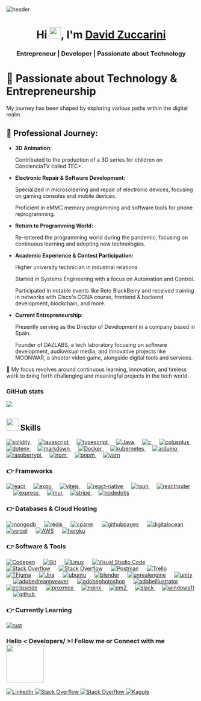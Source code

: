   ![header](https://user-images.githubusercontent.com/59575502/127335491-fdba1874-e943-4d3c-ab8c-678ffe22f8b8.png)
<p align="center">

<h1 align="center">Hi <img src = "https://raw.githubusercontent.com/MartinHeinz/MartinHeinz/master/wave.gif" width = 30px>, I'm <a href="https://github.com/devzucca" target="blank">
David Zuccarini</a></h1>
<h3 align="center">Entrepreneur | Developer | Passionate about Technology </h3>

<a target="_blank" align="center">

</a>
<h1>🔭 Passionate about Technology & Entrepreneurship</h1>
  <p>My journey has been shaped by exploring various paths within the digital realm.</p>

  <h2>💬 Professional Journey:</h2>
  <ul>
    <li>
      <strong>3D Animation:</strong>
      <p>Contributed to the production of a 3D series for children on ConcienciaTV called TEC+.</p>
    </li>
    <li>
      <strong>Electronic Repair & Software Development:</strong>
      <p>Specialized in microsoldering and repair of electronic devices, focusing on gaming consoles and mobile devices.</p>
      <p>Proficient in eMMC memory programming and software tools for phone reprogramming.</p>
    </li>
    <li>
      <strong>Return to Programming World:</strong>
      <p>Re-entered the programming world during the pandemic, focusing on continuous learning and adopting new technologies.</p>
    </li>
    <li>
      <strong>Academic Experience & Contest Participation:</strong>
      <p>Higher university technician in industrial relations</p>
      <p>Started in Systems Engineering with a focus on Automation and Control.
      </p>
      <p>Participated in notable events like Reto BlackBerry and received training in networks with Cisco's CCNA course, frontend & backend development, blockchain, and more.</p>
    </li>
    <li>
      <strong>Current Entrepreneurship:</strong>
      <p>Presently serving as the Director of Development in a company based in Spain.</p>
      <p>Founder of DAZLABS, a tech laboratory focusing on software development, audiovisual media, and innovative projects like MOONWAR, a shooter video game, alongside digital tools and services.</p>
    </li>
  </ul>

  <p>🌱 My focus revolves around continuous learning, innovation, and tireless work to bring forth challenging and meaningful projects in the tech world.</p>

### GitHub stats

<img src="https://github-readme-stats.vercel.app/api/top-langs/?username=devzucca&layout=donut&langs_countt=20&bg_color=000000&text_color=fff" />

<br>


  <h2> <img src = "https://media2.giphy.com/media/QssGEmpkyEOhBCb7e1/giphy.gif?cid=ecf05e47a0n3gi1bfqntqmob8g9aid1oyj2wr3ds3mg700bl&rid=giphy.gif" width = 32px> Skills  </h2>
  
  <a href="#" target="_blank">
    <img alt="solidity" src="https://img.shields.io/badge/solidity-30686b?style=for-the-badge&logo=solidity&logoColor=white">
  </a>
  &emsp;
   <a href="#" target="_blank">
    <img alt="javascript" src="https://img.shields.io/badge/javascript-30686b?style=for-the-badge&logo=javascript&logoColor=white">
  </a>
  &emsp;
  <a href="#" target="_blank">
    <img alt="typescript" src="https://img.shields.io/badge/typescript-30686b?style=for-the-badge&logo=typescript&logoColor=white">
  </a>
  &emsp;
  <a href="#" target="_blank">
    <img alt="Java" src="https://img.shields.io/badge/java-30686b?style=for-the-badge&logo=java&logoColor=white">
  </a>
  &emsp;
   <a href="#" target="_blank">
    <img alt="c" src="https://img.shields.io/badge/c-30686b?style=for-the-badge&logo=c&logoColor=white">
  </a>   
  &emsp;  
  <a href="#" target="_blank">
    <img alt="cplusplus" src="https://img.shields.io/badge/cplusplus-30686b?style=for-the-badge&logo=cplusplus&logoColor=white">
  </a>
  &emsp;
   <a href="#" target="_blank">
    <img alt="dotenv" src="https://img.shields.io/badge/dotenv-30686b?style=for-the-badge&logo=dotenv&logoColor=white">
  </a>
  &emsp;
   <a href="#" target="_blank">
    <img alt="markdown" src="https://img.shields.io/badge/markdown-30686b?style=for-the-badge&logo=markdown&logoColor=white">
  </a>
  &emsp;
  <a href="#">
    <img alt="Docker" src="https://img.shields.io/badge/Docker-30686b?style=for-the-badge&logo=docker&logoColor=white">
  </a>  
  &emsp;  
  <a href="#">
    <img alt="kubernetes" src="https://img.shields.io/badge/kubernetes-30686b?style=for-the-badge&logo=kubernetes&logoColor=white">
  </a>
  &emsp;  
 <a href="#">
    <img alt="arduino" src="https://img.shields.io/badge/arduino-30686b?style=for-the-badge&logo=arduino&logoColor=white">
  </a>
  &emsp;
  <a href="#">
    <img alt="raspberrypi" src="https://img.shields.io/badge/raspberrypi-30686b?style=for-the-badge&logo=raspberrypi&logoColor=white">
  </a>
  &emsp;
  <a href="#">
    <img alt="npm" src="https://img.shields.io/badge/npm-30686b?style=for-the-badge&logo=npm&logoColor=white">
  </a>
  &emsp;
  <a href="#">
    <img alt="pnpm" src="https://img.shields.io/badge/pnpm-30686b?style=for-the-badge&logo=pnpm&logoColor=white">
  </a>
  &emsp;
  <a href="#">
    <img alt="yarn" src="https://img.shields.io/badge/yarn-30686b?style=for-the-badge&logo=yarn&logoColor=white">
  </a>
  
### 👉 Frameworks

<p align="left">
  <a href="#" target="_blank">
     <img alt="react" src="https://img.shields.io/badge/react-02569B?style=for-the-badge&logo=react&logoColor=white">
   </a>
  &emsp;
  <a href="#" target="_blank">
   <img alt="expo" src="https://img.shields.io/badge/expo-02569B?style=for-the-badge&logo=expo&logoColor=white">
  </a>
  &emsp;
  <a href="#" target="_blank">
    <img alt="vitejs" src="https://img.shields.io/badge/vite-02569B?style=for-the-badge&logo=vite&logoColor=white">
  </a>
   &emsp;
  <a href="#" target="_blank">
    <img alt="react-native" src="https://img.shields.io/badge/react-native-02569B?style=for-the-badge&logo=react-native&logoColor=white"/>
  </a>
  &emsp;
  <a href="#" target="_blank">
    <img alt="tauri" src="https://img.shields.io/badge/tauri-02569B?style=for-the-badge&logo=tauri&logoColor=white"/>
  </a>
  &emsp;
  <a href="#" target="_blank">
    <img alt="reactrouter" src="https://img.shields.io/badge/reactrouter-02569B?style=for-the-badge&logo=reactrouter&logoColor=white"/>
  </a>
  &emsp;
  <a href="#" target="_blank">
    <img alt="express" src="https://img.shields.io/badge/express-02569B?style=for-the-badge&logo=express&logoColor=white"/>
  </a>
  &emsp;
  <a href="#" target="_blank">
    <img alt="mui" src="https://img.shields.io/badge/mui-02569B?style=for-the-badge&logo=mui&logoColor=white"/>
  </a>
  &emsp;
  <a href="#" target="_blank">
    <img alt="stripe" src="https://img.shields.io/badge/stripe-02569B?style=for-the-badge&logo=stripe&logoColor=white"/>
  </a>
  &emsp;
  <a href="#" target="_blank">
    <img alt="nodedotjs" src="https://img.shields.io/badge/nodedotjs-02569B?style=for-the-badge&logo=nodedotjs&logoColor=white"/>
  </a>
</p>

### 👉 Databases & Cloud Hosting

<p align="left">
    <a href="#"><img alt="mongodb" src="https://img.shields.io/badge/mongodb-232F3E?style=for-the-badge&logo=mongodb&logoColor=white"></a>
  &emsp;
  <a href="#"><img alt="redis" src="https://img.shields.io/badge/redis-232F3E?style=for-the-badge&logo=redis&logoColor=white"></a>
  &emsp;
    <a href="#"><img alt="cpanel" src ="https://img.shields.io/badge/cpanel-232F3E?style=for-the-badge&logo=cpanel&logoColor=white"/></a>
  &emsp;
    <a href="#"><img alt="githubpages" src="https://img.shields.io/badge/githubpages-232F3E?style=for-the-badge&logo=githubpages&logoColor=white"></a>
  &emsp;
  <a href="#"><img alt="digitalocean" src ="https://img.shields.io/badge/digitalocean-232F3E?style=for-the-badge&logo=digitalocean&logoColor=white"></a>
  &emsp;
  <a href="#"><img alt="vercel" src="https://img.shields.io/badge/vercel-232F3E?style=for-the-badge&logo=vercel&logoColor=white"></a>
  &emsp;  
  <a href="#"><img alt="AWS" src="https://img.shields.io/badge/Amazon_AWS-232F3E?style=for-the-badge&logo=amazon-aws&logoColor=white"></a>
  &emsp;  
  <a href="#"><img alt="heroku" src="https://img.shields.io/badge/heroku-232F3E?style=for-the-badge&logo=heroku&logoColor=white"></a>
  &emsp;
 </p>

### 👉 Software & Tools

<p>
  <a href="#"><img alt="Codepen" src="https://img.shields.io/badge/Codepen-23486b?style=for-the-badge&logo=codepen&logoColor=white"></a>
  &emsp;
  <a href="#"><img alt="Git" src="https://img.shields.io/badge/Git-23486b?style=for-the-badge&logo=git&logoColor=white"></a>
  &emsp;
  <a href="#"><img alt="Linux" src="https://img.shields.io/badge/Linux-23486b?style=for-the-badge&logo=linux&logoColor=black"></a>
  &emsp;
  <a href="#"><img alt="Visual Studio Code" src="https://img.shields.io/badge/Visual_Studio_Code-23486b?style=for-the-badge&logo=visual%20studio%20code&logoColor=white"></a>
  &emsp;
  <a href="#"><img alt="Stack Overflow" src="https://img.shields.io/badge/Stack_Overflow-23486b?style=for-the-badge&logo=stack-overflow&logoColor=white"></a>
  &emsp;
  <a href="#"><img alt="Stack Overflow" src="https://img.shields.io/badge/manjaro-23486b?style=for-the-badge&logo=manjaro&logoColor=white"></a>
  &emsp;
  <a href="#"><img alt="Postman" src="https://img.shields.io/badge/Postman-23486b?style=for-the-badge&logo=Postman&logoColor=white"></a>
  &emsp;
  <a href="#"><img alt="Trello" src="https://img.shields.io/badge/Trello-23486b?style=for-the-badge&logo=trello&logoColor=white"></a>
  &emsp;
  <a href="#"><img alt="TFigma" src="https://img.shields.io/badge/Figma-23486b?style=for-the-badge&logo=figma&logoColor=white"></a>
  &emsp; 
  <a href="#"><img alt="Jira" src="https://img.shields.io/badge/Jira-23486b?style=for-the-badge&logo=Jira&logoColor=white"></a>
  &emsp;
  <a href="#"><img alt="ubuntu" src="https://img.shields.io/badge/ubuntu-23486b?style=for-the-badge&logo=ubuntu&logoColor=white"></a>
  &emsp;
  <a href="#"><img alt="blender" src="https://img.shields.io/badge/blender-23486b?style=for-the-badge&logo=blender&logoColor=white"></a>
  &emsp;
  <a href="#"><img alt="unrealengine" src="https://img.shields.io/badge/unrealengine-23486b?style=for-the-badge&logo=unrealengine&logoColor=white"></a>
  &emsp;
  <a href="#"><img alt="unity" src="https://img.shields.io/badge/unity-23486b?style=for-the-badge&logo=unity&logoColor=white"></a>
  &emsp;
  <a href="#"><img alt="adobedreamweaver" src="https://img.shields.io/badge/adobedreamweaver-23486b?style=for-the-badge&logo=adobedreamweaver&logoColor=white"></a>
  &emsp;
  <a href="#"><img alt="adobephotoshop" src="https://img.shields.io/badge/adobephotoshop-23486b?style=for-the-badge&logo=adobephotoshop&logoColor=white"></a>
  &emsp;
  <a href="#"><img alt="adobeillustrator" src="https://img.shields.io/badge/adobeillustrator-23486b?style=for-the-badge&logo=adobeillustrator&logoColor=white"></a>
  &emsp;
  <a href="#"><img alt="eclipseide" src="https://img.shields.io/badge/eclipseide-23486b?style=for-the-badge&logo=eclipseide&logoColor=white"></a>
  &emsp;
  <a href="#">
  <img alt="proxmox" src="https://img.shields.io/badge/proxmox-23486b?style=for-the-badge&logo=proxmox&logoColor=white">
  </a>
  &emsp;
  <a href="#">
  <img alt="nginx" src="https://img.shields.io/badge/nginx-23486b?style=for-the-badge&logo=nginx&logoColor=white">
  </a>
  &emsp;
  <a href="#">
  <img alt="pm2" src="https://img.shields.io/badge/pm2-23486b?style=for-the-badge&logo=pm2&logoColor=white">
  </a>
  &emsp;
  <a href="#">
  <img alt="slack" src="https://img.shields.io/badge/slack-23486b?style=for-the-badge&logo=slack&logoColor=white">
  </a>
  &emsp;
  <a href="#">
  <img alt="windows11" src="https://img.shields.io/badge/windows11-23486b?style=for-the-badge&logo=windows11&logoColor=white">
  </a>
  &emsp;
  <a href="#">
  <img alt="github" src="https://img.shields.io/badge/github-23486b?style=for-the-badge&logo=github&logoColor=white">
  </a>
  &emsp;
</p>

### 👉 Currently Learning

  <p>
    <a href="#"><img alt="rust" src="https://img.shields.io/badge/rust-000000?style=for-the-badge&logo=rust&logoColor=white"></a>
  </p>


  <h3> 
    Hello < Developers/ >! Follow me or  Connect with me 
    <img src='https://raw.githubusercontent.com/ShahriarShafin/ShahriarShafin/main/Assets/handshake.gif' width="100px"> 
  </h3>

   <a href="https://www.linkedin.com/in/davidzuccarini/" target="_blank">
    <img alt="LinkedIn" src="https://img.shields.io/badge/LinkedIn-0077B5?style=for-the-badge&logo=linkedin&logoColor=white">
  </a>
   <a href="https://twitter.com/David_zucCa" target="_blank">
    <img alt="Stack Overflow" src="https://img.shields.io/badge/twitter-0077B5?style=for-the-badge&logo=x&logoColor=white">
  </a>
  <a href="https://www.instagram.com/zuccarinidavid/" target="_blank">
    <img alt="Stack Overflow" src="https://img.shields.io/badge/instagram-0077B5?style=for-the-badge&logo=instagram&logoColor=white">
  </a>  
  <a href="mailto:zuccadev@gmail.com" target="_blank">
    <img alt="Kaggle" src="https://img.shields.io/badge/gmail-0077B5?style=for-the-badge&logo=gmail&logoColor=white">
  </a>  
